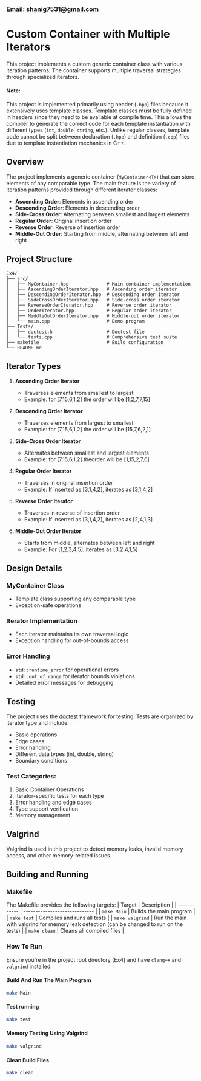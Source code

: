 ### Email: shanig7531@gmail.com

# Custom Container with Multiple Iterators

This project implements a custom generic container class with various iteration patterns. The container supports multiple traversal strategies through specialized iterators.
#### Note: 
This project is implemented primarily using header (`.hpp`) files because it extensively uses template classes. Template classes must be fully defined in headers since they need to be available at compile time. This allows the compiler to generate the correct code for each template instantiation with different types (`int`, `double`, `string`, etc.). Unlike regular classes, template code cannot be split between declaration (`.hpp`) and definition (`.cpp`) files due to template instantiation mechanics in C++.

## Overview
The project implements a generic container (`MyContainer<T>`) that can store elements of any comparable type. The main feature is the variety of iteration patterns provided through different iterator classes:

- **Ascending Order**: Elements in ascending order
- **Descending Order**: Elements in descending order
- **Side-Cross Order**: Alternating between smallest and largest elements
- **Regular Order**: Original insertion order
- **Reverse Order**: Reverse of insertion order
- **Middle-Out Order**: Starting from middle, alternating between left and right

## Project Structure
```
Ex4/
├── src/
│   ├── MyContainer.hpp              # Main container implementation
│   ├── AscendingOrderIterator.hpp   # Ascending order iterator
│   ├── DescendingOrderIterator.hpp  # Descending order iterator
│   ├── SideCrossOrderIterator.hpp   # Side-cross order iterator
│   ├── ReverseOrderIterator.hpp     # Reverse order iterator
│   ├── OrderIterator.hpp            # Regular order iterator
│   ├── MiddleOutOrderIterator.hpp   # Middle-out order iterator
│   └── main.cpp                     # Demo program
├── Tests/
│   ├── doctest.h                    # Doctest file
│   └── tests.cpp                    # Comprehensive test suite
├── makefile                         # Build configuration
└── README.md                        
```

## Iterator Types
1. **Ascending Order Iterator**
   - Traverses elements from smallest to largest
   - Example: for [7,15,6,1,2] the order will be [1,2,7,7,15]

2. **Descending Order Iterator**
   - Traverses elements from largest to smallest
   - Example: for [7,15,6,1,2] the order will be [15,7,6,2,1]

3. **Side-Cross Order Iterator**
   - Alternates between smallest and largest elements
   - Example: for [7,15,6,1,2] theorder will be [1,15,2,7,6]

4. **Regular Order Iterator**
   - Traverses in original insertion order
   - Example: If inserted as [3,1,4,2], iterates as [3,1,4,2]

5. **Reverse Order Iterator**
   - Traverses in reverse of insertion order
   - Example: If inserted as [3,1,4,2], iterates as [2,4,1,3]

6. **Middle-Out Order Iterator**
   - Starts from middle, alternates between left and right
   - Example: For [1,2,3,4,5], iterates as [3,2,4,1,5]

## Design Details

### MyContainer Class
- Template class supporting any comparable type
- Exception-safe operations

### Iterator Implementation
- Each iterator maintains its own traversal logic
- Exception handling for out-of-bounds access

### Error Handling
- `std::runtime_error` for operational errors
- `std::out_of_range` for iterator bounds violations
- Detailed error messages for debugging

## Testing
The project uses the [doctest](https://github.com/doctest/doctest) framework for testing. Tests are organized by iterator type and include:

- Basic operations
- Edge cases
- Error handling
- Different data types (int, double, string)
- Boundary conditions

### Test Categories:
1. Basic Container Operations
2. Iterator-specific tests for each type
3. Error handling and edge cases
4. Type support verification
5. Memory management

## Valgrind
Valgrind is used in this project to detect memory leaks, invalid memory access, and other memory-related issues.

## Building and Running

### Makefile
The Makefile provides the following targets:
| Target       | Description                   |
| ------------ | ----------------------------- |
| `make Main`       | Builds the main program  |
| `make test`  | Compiles and runs all tests   |
| `make valgrind`   | Run the main with valgrind for memory leak detection (can be changed to run on the tests) |
| `make clean` | Cleans all compiled files     |

### How To Run
Ensure you're in the project root directory (Ex4) and have `clang++` and `valgrind` installed.

#### Build And Run The Main Program
```bash
make Main
```
#### Test running
```bash
make test
```
#### Memory Testing Using Valgrind
```bash
make valgrind 
```
#### Clean Build Files
```bash
make clean
```




